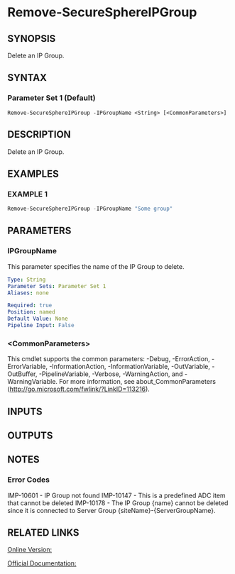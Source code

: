 ﻿# Remove-SecureSphereIPGroup

## SYNOPSIS
Delete an IP Group.

## SYNTAX

### Parameter Set 1 (Default)
```
Remove-SecureSphereIPGroup -IPGroupName <String> [<CommonParameters>]
```

## DESCRIPTION
Delete an IP Group.

## EXAMPLES

### EXAMPLE 1

```powershell
Remove-SecureSphereIPGroup -IPGroupName "Some group"
```

## PARAMETERS

### IPGroupName
This parameter specifies the name of the IP Group to delete.

```yaml
Type: String
Parameter Sets: Parameter Set 1
Aliases: none

Required: true
Position: named
Default Value: None
Pipeline Input: False
```

### \<CommonParameters\>
This cmdlet supports the common parameters: -Debug, -ErrorAction, -ErrorVariable, -InformationAction, -InformationVariable, -OutVariable, -OutBuffer, -PipelineVariable, -Verbose, -WarningAction, and -WarningVariable. For more information, see about_CommonParameters (http://go.microsoft.com/fwlink/?LinkID=113216).

## INPUTS

## OUTPUTS

## NOTES

### Error Codes
IMP-10601 - IP Group not found
IMP-10147 - This is a predefined ADC item that cannot be deleted
IMP-10178 - The IP Group {name} cannot be deleted since it is connected to Server Group {siteName}-{ServerGroupName}.

## RELATED LINKS

[Online Version:](https://github.com/akshinmustafayev/Documentation/MD)

[Official Documentation:](https://docs.imperva.com/bundle/v13.6-api-reference-guide/page/69928.htm)



